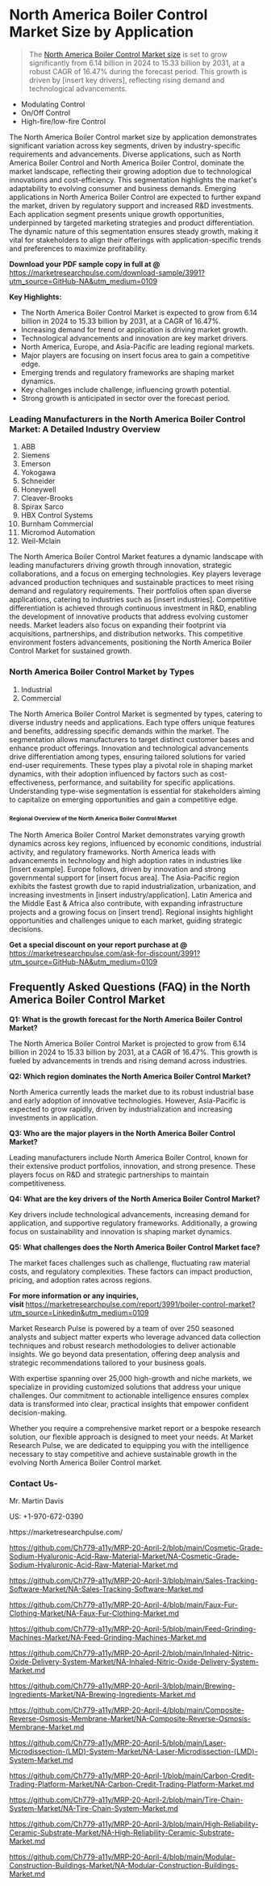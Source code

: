 <h1>North America Boiler Control Market&nbsp;Size by Application</h1><blockquote><p>The <a href="https://marketresearchpulse.com/download-sample/3991?utm_source=GitHub-NA&amp;utm_medium=0109">North America Boiler Control Market size</a> is set to grow significantly from 6.14 billion in 2024 to 15.33 billion by 2031, at a robust CAGR of 16.47% during the forecast period. This growth is driven by [insert key drivers], reflecting rising demand and technological advancements.</p></blockquote><ul><li>Modulating Control <li> On/Off Control <li> High-fire/low-fire Control</li></ul><p>The North America Boiler Control market size by application demonstrates significant variation across key segments, driven by industry-specific requirements and advancements. Diverse applications, such as North America Boiler Control and North America Boiler Control, dominate the market landscape, reflecting their growing adoption due to technological innovations and cost-efficiency. This segmentation highlights the market's adaptability to evolving consumer and business demands. Emerging applications in North America Boiler Control are expected to further expand the market, driven by regulatory support and increased R&D investments. Each application segment presents unique growth opportunities, underpinned by targeted marketing strategies and product differentiation. The dynamic nature of this segmentation ensures steady growth, making it vital for stakeholders to align their offerings with application-specific trends and preferences to maximize profitability.</p><p><strong>Download your PDF sample copy in full at @ </strong><a href="https://marketresearchpulse.com/download-sample/3991?utm_source=GitHub-NA&amp;utm_medium=0109">https://marketresearchpulse.com/download-sample/3991?utm_source=GitHub-NA&amp;utm_medium=0109</a></p><p><strong>Key Highlights: </strong></p><ul><li>The North America Boiler Control Market is expected to grow from 6.14 billion in 2024 to 15.33 billion by 2031, at a CAGR of 16.47%.</li><li>Increasing demand for trend or application is driving market growth.</li><li>Technological advancements and innovation are key market drivers.</li><li>North America, Europe, and Asia-Pacific are leading regional markets.</li><li>Major players are focusing on insert focus area to gain a competitive edge.</li><li>Emerging trends and regulatory frameworks are shaping market dynamics.</li><li>Key challenges include challenge, influencing growth potential.</li><li>Strong growth is anticipated in sector over the forecast period.</li></ul><h3>Leading Manufacturers in the North America Boiler Control Market: A Detailed Industry Overview</h3><ol><li>ABB</li><li>Siemens</li><li>Emerson</li><li>Yokogawa</li><li>Schneider</li><li>Honeywell</li><li>Cleaver-Brooks</li><li>Spirax Sarco</li><li>HBX Control Systems</li><li>Burnham Commercial</li><li>Micromod Automation</li><li>Weil-Mclain</li></ol><div class="flex max-w-full flex-col flex-grow"><div class="min-h-8 text-message flex w-full flex-col items-end gap-2 whitespace-normal break-words [.text-message+&amp;]:mt-5" dir="auto" data-message-author-role="assistant" data-message-id="fd8432e4-4910-450d-b182-61b7bfb0a01f" data-message-model-slug="gpt-4o"><div class="flex w-full flex-col gap-1 empty:hidden first:pt-[3px]"><div class="markdown prose w-full break-words dark:prose-invert light"><p>The North America Boiler Control Market features a dynamic landscape with leading manufacturers driving growth through innovation, strategic collaborations, and a focus on emerging technologies. Key players leverage advanced production techniques and sustainable practices to meet rising demand and regulatory requirements. Their portfolios often span diverse applications, catering to industries such as [insert industries]. Competitive differentiation is achieved through continuous investment in R&amp;D, enabling the development of innovative products that address evolving customer needs. Market leaders also focus on expanding their footprint via acquisitions, partnerships, and distribution networks. This competitive environment fosters advancements, positioning the North America Boiler Control Market for sustained growth.</p></div></div></div></div><h3>North America Boiler Control Market by Types</h3><ol><li>Industrial <li> Commercial</li></ol><div class="flex max-w-full flex-col flex-grow"><div class="min-h-8 text-message flex w-full flex-col items-end gap-2 whitespace-normal break-words [.text-message+&amp;]:mt-5" dir="auto" data-message-author-role="assistant" data-message-id="084470be-0bb7-4664-bddf-5156b4f41249" data-message-model-slug="gpt-4o-mini"><div class="flex w-full flex-col gap-1 empty:hidden first:pt-[3px]"><div class="markdown prose w-full break-words dark:prose-invert light"><p>The North America Boiler Control Market is segmented by types, catering to diverse industry needs and applications. Each type offers unique features and benefits, addressing specific demands within the market. The segmentation allows manufacturers to target distinct customer bases and enhance product offerings. Innovation and technological advancements drive differentiation among types, ensuring tailored solutions for varied end-user requirements. These types play a pivotal role in shaping market dynamics, with their adoption influenced by factors such as cost-effectiveness, performance, and suitability for specific applications. Understanding type-wise segmentation is essential for stakeholders aiming to capitalize on emerging opportunities and gain a competitive edge.</p></div></div></div></div><h3><span style="font-size: 11px;">Regional Overview of the North America Boiler Control Market</span></h3><div class="flex max-w-full flex-col flex-grow"><div class="min-h-8 text-message flex w-full flex-col items-end gap-2 whitespace-normal break-words [.text-message+&amp;]:mt-5" dir="auto" data-message-author-role="assistant" data-message-id="e9038762-ce64-4e30-91c9-9bd413514231" data-message-model-slug="gpt-4o-mini"><div class="flex w-full flex-col gap-1 empty:hidden first:pt-[3px]"><div class="markdown prose w-full break-words dark:prose-invert light"><p>The North America Boiler Control Market demonstrates varying growth dynamics across key regions, influenced by economic conditions, industrial activity, and regulatory frameworks. North America leads with advancements in technology and high adoption rates in industries like [insert example]. Europe follows, driven by innovation and strong governmental support for [insert focus area]. The Asia-Pacific region exhibits the fastest growth due to rapid industrialization, urbanization, and increasing investments in [insert industry/application]. Latin America and the Middle East &amp; Africa also contribute, with expanding infrastructure projects and a growing focus on [insert trend]. Regional insights highlight opportunities and challenges unique to each market, guiding strategic decisions.</p></div></div></div></div><p><strong>Get a special discount on your report purchase at @ </strong><a href="https://marketresearchpulse.com/ask-for-discount/3991?utm_source=GitHub-NA&amp;utm_medium=0109">https://marketresearchpulse.com/ask-for-discount/3991?utm_source=GitHub-NA&amp;utm_medium=0109</a></p><h2>Frequently Asked Questions (FAQ) in the North America Boiler Control Market</h2><p><strong>Q1: What is the growth forecast for the North America Boiler Control Market?</strong></p><p>The North America Boiler Control Market is projected to grow from 6.14 billion in 2024 to 15.33 billion by 2031, at a CAGR of 16.47%. This growth is fueled by advancements in trends and rising demand across industries.</p><p><strong>Q2: Which region dominates the North America Boiler Control Market?</strong></p><p>North America currently leads the market due to its robust industrial base and early adoption of innovative technologies. However, Asia-Pacific is expected to grow rapidly, driven by industrialization and increasing investments in application.</p><p><strong>Q3: Who are the major players in the North America Boiler Control Market?</strong></p><p>Leading manufacturers include North America Boiler Control, known for their extensive product portfolios, innovation, and strong presence. These players focus on R&amp;D and strategic partnerships to maintain competitiveness.</p><p><strong>Q4: What are the key drivers of the North America Boiler Control Market?</strong></p><p>Key drivers include technological advancements, increasing demand for application, and supportive regulatory frameworks. Additionally, a growing focus on sustainability and innovation is shaping market dynamics.</p><p><strong>Q5: What challenges does the North America Boiler Control Market face?</strong></p><p>The market faces challenges such as challenge, fluctuating raw material costs, and regulatory complexities. These factors can impact production, pricing, and adoption rates across regions.</p><p><strong>For more information or any inquiries, visit&nbsp;</strong><a href="https://marketresearchpulse.com/report/3991/boiler-control-market?utm_source=Linkedin&utm_medium=0109">https://marketresearchpulse.com/report/3991/boiler-control-market?utm_source=Linkedin&utm_medium=0109</a></p><p>Market Research Pulse is powered by a team of over 250 seasoned analysts and subject matter experts who leverage advanced data collection techniques and robust research methodologies to deliver actionable insights. We go beyond data presentation, offering deep analysis and strategic recommendations tailored to your business goals.</p><p>With expertise spanning over 25,000 high-growth and niche markets, we specialize in providing customized solutions that address your unique challenges. Our commitment to actionable intelligence ensures complex data is transformed into clear, practical insights that empower confident decision-making.</p><p>Whether you require a comprehensive market report or a bespoke research solution, our flexible approach is designed to meet your needs. At Market Research Pulse, we are dedicated to equipping you with the intelligence necessary to stay competitive and achieve sustainable growth in the evolving North America Boiler Control market.</p><h3><strong>Contact Us-</strong></h3><p>Mr. Martin Davis</p><p>US: +1-970-672-0390</p><p>https://marketresearchpulse.com/</p><p><a href="https://github.com/Ch779-a11y/MRP-20-April-2/blob/main/Cosmetic-Grade-Sodium-Hyaluronic-Acid-Raw-Material-Market/NA-Cosmetic-Grade-Sodium-Hyaluronic-Acid-Raw-Material-Market.md">https://github.com/Ch779-a11y/MRP-20-April-2/blob/main/Cosmetic-Grade-Sodium-Hyaluronic-Acid-Raw-Material-Market/NA-Cosmetic-Grade-Sodium-Hyaluronic-Acid-Raw-Material-Market.md</a></p><p><a href="https://github.com/Ch779-a11y/MRP-20-April-3/blob/main/Sales-Tracking-Software-Market/NA-Sales-Tracking-Software-Market.md">https://github.com/Ch779-a11y/MRP-20-April-3/blob/main/Sales-Tracking-Software-Market/NA-Sales-Tracking-Software-Market.md</a></p><p><a href="https://github.com/Ch779-a11y/MRP-20-April-4/blob/main/Faux-Fur-Clothing-Market/NA-Faux-Fur-Clothing-Market.md">https://github.com/Ch779-a11y/MRP-20-April-4/blob/main/Faux-Fur-Clothing-Market/NA-Faux-Fur-Clothing-Market.md</a></p><p><a href="https://github.com/Ch779-a11y/MRP-20-April-5/blob/main/Feed-Grinding-Machines-Market/NA-Feed-Grinding-Machines-Market.md">https://github.com/Ch779-a11y/MRP-20-April-5/blob/main/Feed-Grinding-Machines-Market/NA-Feed-Grinding-Machines-Market.md</a></p><p><a href="https://github.com/Ch779-a11y/MRP-20-April-2/blob/main/Inhaled-Nitric-Oxide-Delivery-System-Market/NA-Inhaled-Nitric-Oxide-Delivery-System-Market.md">https://github.com/Ch779-a11y/MRP-20-April-2/blob/main/Inhaled-Nitric-Oxide-Delivery-System-Market/NA-Inhaled-Nitric-Oxide-Delivery-System-Market.md</a></p><p><a href="https://github.com/Ch779-a11y/MRP-20-April-3/blob/main/Brewing-Ingredients-Market/NA-Brewing-Ingredients-Market.md">https://github.com/Ch779-a11y/MRP-20-April-3/blob/main/Brewing-Ingredients-Market/NA-Brewing-Ingredients-Market.md</a></p><p><a href="https://github.com/Ch779-a11y/MRP-20-April-4/blob/main/Composite-Reverse-Osmosis-Membrane-Market/NA-Composite-Reverse-Osmosis-Membrane-Market.md">https://github.com/Ch779-a11y/MRP-20-April-4/blob/main/Composite-Reverse-Osmosis-Membrane-Market/NA-Composite-Reverse-Osmosis-Membrane-Market.md</a></p><p><a href="https://github.com/Ch779-a11y/MRP-20-April-5/blob/main/Laser-Microdissection-(LMD)-System-Market/NA-Laser-Microdissection-(LMD)-System-Market.md">https://github.com/Ch779-a11y/MRP-20-April-5/blob/main/Laser-Microdissection-(LMD)-System-Market/NA-Laser-Microdissection-(LMD)-System-Market.md</a></p><p><a href="https://github.com/Ch779-a11y/MRP-20-April-1/blob/main/Carbon-Credit-Trading-Platform-Market/NA-Carbon-Credit-Trading-Platform-Market.md">https://github.com/Ch779-a11y/MRP-20-April-1/blob/main/Carbon-Credit-Trading-Platform-Market/NA-Carbon-Credit-Trading-Platform-Market.md</a></p><p><a href="https://github.com/Ch779-a11y/MRP-20-April-2/blob/main/Tire-Chain-System-Market/NA-Tire-Chain-System-Market.md">https://github.com/Ch779-a11y/MRP-20-April-2/blob/main/Tire-Chain-System-Market/NA-Tire-Chain-System-Market.md</a></p><p><a href="https://github.com/Ch779-a11y/MRP-20-April-3/blob/main/High-Reliability-Ceramic-Substrate-Market/NA-High-Reliability-Ceramic-Substrate-Market.md">https://github.com/Ch779-a11y/MRP-20-April-3/blob/main/High-Reliability-Ceramic-Substrate-Market/NA-High-Reliability-Ceramic-Substrate-Market.md</a></p><p><a href="https://github.com/Ch779-a11y/MRP-20-April-4/blob/main/Modular-Construction-Buildings-Market/NA-Modular-Construction-Buildings-Market.md">https://github.com/Ch779-a11y/MRP-20-April-4/blob/main/Modular-Construction-Buildings-Market/NA-Modular-Construction-Buildings-Market.md</a></p>
